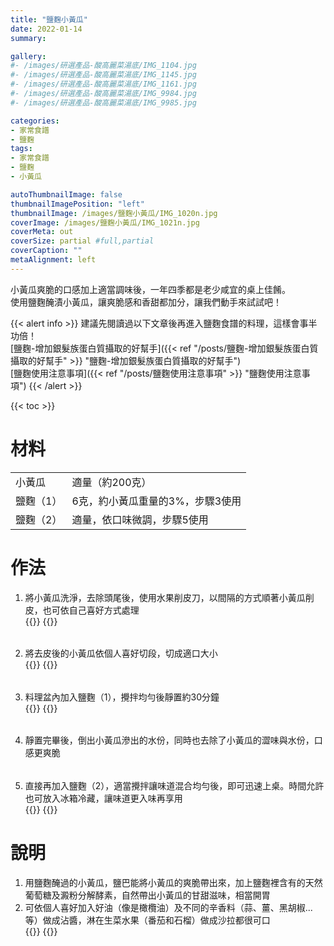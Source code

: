 ```yaml
---
title: "鹽麴小黃瓜"
date: 2022-01-14
summary:

gallery: 
#- /images/研選產品-酸高麗菜湯底/IMG_1104.jpg
#- /images/研選產品-酸高麗菜湯底/IMG_1145.jpg
#- /images/研選產品-酸高麗菜湯底/IMG_1161.jpg
#- /images/研選產品-酸高麗菜湯底/IMG_9984.jpg
#- /images/研選產品-酸高麗菜湯底/IMG_9985.jpg

categories:
- 家常食譜
- 鹽麴
tags:
- 家常食譜
- 鹽麴
- 小黃瓜

autoThumbnailImage: false
thumbnailImagePosition: "left"
thumbnailImage: /images/鹽麴小黃瓜/IMG_1020n.jpg
coverImage: /images/鹽麴小黃瓜/IMG_1021n.jpg
coverMeta: out
coverSize: partial #full,partial
coverCaption: ""
metaAlignment: left
---
```

小黃瓜爽脆的口感加上適當調味後，一年四季都是老少咸宜的桌上佳餚。\
使用鹽麴醃漬小黃瓜，讓爽脆感和香甜都加分，讓我們動手來試試吧！
<!--more-->

{{< alert info >}}
建議先閱讀過以下文章後再進入鹽麴食譜的料理，這樣會事半功倍！\
[鹽麴-增加銀髮族蛋白質攝取的好幫手]({{< ref "/posts/鹽麴-增加銀髮族蛋白質攝取的好幫手" >}} "鹽麴-增加銀髮族蛋白質攝取的好幫手")\
[鹽麴使用注意事項]({{< ref "/posts/鹽麴使用注意事項" >}} "鹽麴使用注意事項")
{{< /alert >}}

{{< toc >}}

# 材料
|||
|:--|:--|
|小黃瓜|適量（約200克）|
|鹽麴（1）|6克，約小黃瓜重量的3%，步驟3使用|
|鹽麴（2）|適量，依口味微調，步驟5使用|

# 作法
1. 將小黃瓜洗淨，去除頭尾後，使用水果削皮刀，以間隔的方式順著小黃瓜削皮，也可依自己喜好方式處理\
{{<image classes="nocaption fancybox fig-50" thumbnail-width="100%" thumbnail-height="100%" src="/images/鹽麴小黃瓜/IMG_0972.jpg" title="" >}}
{{<image classes="clear">}}

######
2. 將去皮後的小黃瓜依個人喜好切段，切成適口大小\
{{<image classes="nocaption fancybox fig-50" thumbnail-width="100%" thumbnail-height="100%" src="/images/鹽麴小黃瓜/IMG_0973.jpg" title="" >}}
{{<image classes="clear">}}

######
3. 料理盆內加入鹽麴（1），攪拌均勻後靜置約30分鐘\
{{<image classes="nocaption fancybox fig-50" thumbnail-width="100%" thumbnail-height="100%" src="/images/鹽麴小黃瓜/IMG_0982.jpg" title="" >}}
{{<image classes="clear">}}

######
4. 靜置完畢後，倒出小黃瓜滲出的水份，同時也去除了小黃瓜的澀味與水份，口感更爽脆

######
5. 直接再加入鹽麴（2），適當攪拌讓味道混合均勻後，即可迅速上桌。時間允許也可放入冰箱冷藏，讓味道更入味再享用\
{{<image classes="nocaption fancybox fig-50" thumbnail-width="100%" thumbnail-height="100%" src="/images/鹽麴小黃瓜/IMG_1178.jpg" title="" >}}
{{<image classes="clear">}}

# 說明
1.	用鹽麴醃過的小黃瓜，鹽巴能將小黃瓜的爽脆帶出來，加上鹽麴裡含有的天然葡萄糖及澱粉分解酵素，自然帶出小黃瓜的甘甜滋味，相當開胃
2.	可依個人喜好加入好油（像是橄欖油）及不同的辛香料（蒜、薑、黑胡椒...等）做成沾醬，淋在生菜水果（番茄和石榴）做成沙拉都很可口\
{{<image classes="nocaption fancybox fig-50" thumbnail-width="100%" thumbnail-height="100%" src="/images/鹽麴小黃瓜/IMG_1033.jpg" title="" >}}
{{<image classes="clear">}}
